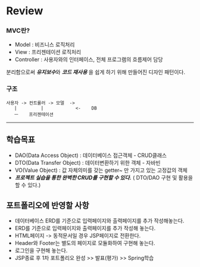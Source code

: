 # Review
### MVC란?
- Model : 비즈니스 로직처리
- View : 프리젠테이션 로직처리
- Controller : 사용자와의 인터페이스, 전체 프로그램의 흐름제어 담당


분리함으로써 ***유지보수***와  ***코드 재사용*** 을 쉽게 하기 위해 만들어진 디자인 패턴이다.

### 구조
```
사용자 -> 컨트롤러 -> 모델  ->
   |         |            <-    DB
   ㅡ    프리젠테이션

```




-----------------------------------------------------

## 학습목표
- DAO(Data Access Object) : 데이터베이스 접근객체 - CRUD클래스
- DTO(Data Transfer Object) : 데이터변환하기 위한 객체 - 자바빈
- VO(Value Object) : 값 자체의미를 갖는 getter~ 만 가지고 있는 고정값의 객체
- ***프로젝트 실습을 통한 완벽한 CRUD를 구현할 수 있다.***  ( DTO/DAO 구현 및 활용을 할 수 있다.)

## 포트폴리오에 반영할 사항
- 데이터베이스 ERD를 기준으로 입력페이지와 출력페이지를 추가 작성해놓는다.
- ERD를 기준으로 입력페이지와 출력페이지를 추가 작성해 놓는다.
- HTML페이지 -> 동적문서일 경우 JSP페이지로 전환한다.
- Header와 Footer는 별도의 페이지로 모듈화하여 구현해 놓는다.
- 로그인을 구현해 놓는다.
- JSP종료 후 1차 포트폴리오 완성 >> 발표(평가) >> Spring학습
